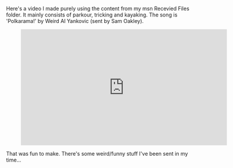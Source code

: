 Here's a video I made purely using the content from my msn Recevied Files folder. It mainly consists
of parkour, tricking and kayaking. The song is 'Polkarama!' by Weird Al Yankovic (sent by Sam
Oakley).

<figure>
<iframe width="560" height="315" src="https://www.youtube.com/embed/H4iMrLSbH2A?si=sIefj8MD5SMPfF6t" title="YouTube video player" frameborder="0" allow="accelerometer; autoplay; clipboard-write; encrypted-media; gyroscope; picture-in-picture; web-share" referrerpolicy="strict-origin-when-cross-origin" allowfullscreen></iframe>
</figure>

That was fun to make. There's some weird/funny stuff I've been sent in my time...
